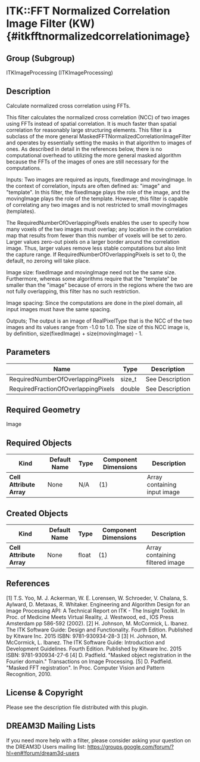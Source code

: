 ITK::FFT Normalized Correlation Image Filter (KW) {#itkfftnormalizedcorrelationimage}
==================================

## Group (Subgroup) ##
ITKImageProcessing (ITKImageProcessing)

## Description ##
Calculate normalized cross correlation using FFTs.

This filter calculates the normalized cross correlation (NCC) of two images
using FFTs instead of spatial correlation. It is much faster than spatial
correlation for reasonably large structuring elements. This filter is a
subclass of the more general MaskedFFTNormalizedCorrelationImageFilter and
operates by essentially setting the masks in that algorithm to images of ones.
As described in detail in the references below, there is no computational
overhead to utilizing the more general masked algorithm because the FFTs of the
images of ones are still necessary for the computations.

Inputs: Two images are required as inputs, fixedImage and movingImage. In the
context of correlation, inputs are often defined as: "image" and "template". In
this filter, the fixedImage plays the role of the image, and the movingImage
plays the role of the template. However, this filter is capable of correlating
any two images and is not restricted to small movingImages (templates).

The RequiredNumberOfOverlappingPixels enables the user to specify how many voxels of the two images must overlap; any location in the correlation map that results from fewer than this number of voxels will be set to zero. Larger values zero-out pixels on a larger border around the correlation image. Thus, larger values remove less stable computations but also limit the capture range. If RequiredNumberOfOverlappingPixels is set to 0, the default, no zeroing will take place.

Image size: fixedImage and movingImage need not be the same size. Furthermore,
whereas some algorithms require that the "template" be smaller than the "image"
because of errors in the regions where the two are not fully overlapping, this
filter has no such restriction.

Image spacing: Since the computations are done in the pixel domain, all input
images must have the same spacing.

Outputs; The output is an image of RealPixelType that is the NCC of the two
images and its values range from -1.0 to 1.0. The size of this NCC image is, by
definition, size(fixedImage) + size(movingImage) - 1.

## Parameters ##

| Name | Type | Description |
|------|------|-------------|
| RequiredNumberOfOverlappingPixels | size_t| See Description |
| RequiredFractionOfOverlappingPixels | double| See Description |


## Required Geometry ##
Image

## Required Objects ##

| Kind | Default Name | Type | Component Dimensions | Description |
|------|--------------|------|----------------------|-------------|
| **Cell Attribute Array** | None | N/A | (1)  | Array containing input image

## Created Objects ##

| Kind | Default Name | Type | Component Dimensions | Description |
|------|--------------|------|----------------------|-------------|
| **Cell Attribute Array** | None | float | (1)  | Array containing filtered image

## References ##
[1] T.S. Yoo, M. J. Ackerman, W. E. Lorensen, W. Schroeder, V. Chalana, S. Aylward, D. Metaxas, R. Whitaker. Engineering and Algorithm Design for an Image Processing API: A Technical Report on ITK - The Insight Toolkit. In Proc. of Medicine Meets Virtual Reality, J. Westwood, ed., IOS Press Amsterdam pp 586-592 (2002).
[2] H. Johnson, M. McCormick, L. Ibanez. The ITK Software Guide: Design and Functionality. Fourth Edition. Published by Kitware Inc. 2015 ISBN: 9781-930934-28-3
[3] H. Johnson, M. McCormick, L. Ibanez. The ITK Software Guide: Introduction and Development Guidelines. Fourth Edition. Published by Kitware Inc. 2015 ISBN: 9781-930934-27-6
[4] D. Padfield. "Masked object registration in the Fourier domain." Transactions on Image Processing.
[5] D. Padfield. "Masked FFT registration". In Proc. Computer Vision and Pattern Recognition, 2010.

## License & Copyright ##

Please see the description file distributed with this plugin.

## DREAM3D Mailing Lists ##

If you need more help with a filter, please consider asking your question on the DREAM3D Users mailing list:
https://groups.google.com/forum/?hl=en#!forum/dream3d-users
